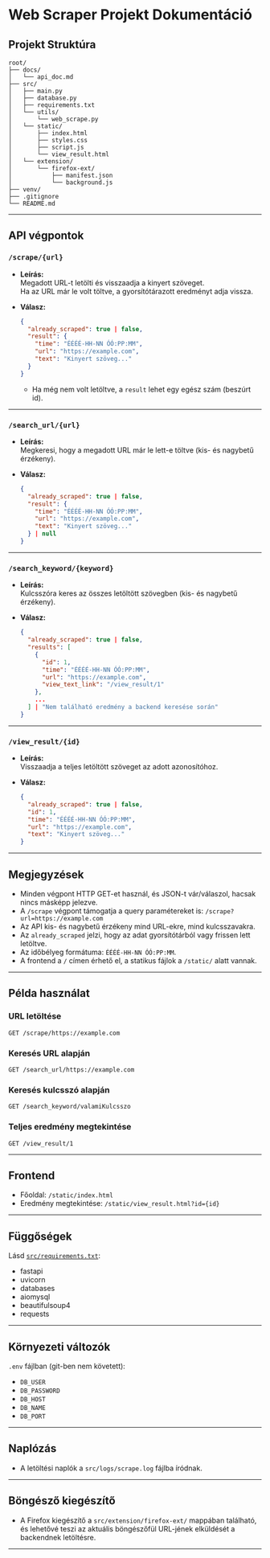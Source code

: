 

# Web Scraper Projekt Dokumentáció

## Projekt Struktúra

```
root/
├── docs/
│   └── api_doc.md
├── src/
│   ├── main.py
│   ├── database.py
│   ├── requirements.txt
│   └── utils/
│       └── web_scrape.py
│   └── static/
│       ├── index.html
│       ├── styles.css
│       ├── script.js
│       └── view_result.html
│   └── extension/
│       └── firefox-ext/
│           ├── manifest.json
│           └── background.js
├── venv/
├── .gitignore
└── README.md
```
---

## API végpontok

### `/scrape/{url}`

- **Leírás:**  
  Megadott URL-t letölti és visszaadja a kinyert szöveget.  
  Ha az URL már le volt töltve, a gyorsítótárazott eredményt adja vissza.

- **Válasz:**  
  ```json
  {
    "already_scraped": true | false,
    "result": {
      "time": "ÉÉÉÉ-HH-NN ÓÓ:PP:MM",
      "url": "https://example.com",
      "text": "Kinyert szöveg..."
    }
  }
  ```
  - Ha még nem volt letöltve, a `result` lehet egy egész szám (beszúrt id).

---

### `/search_url/{url}`

- **Leírás:**  
  Megkeresi, hogy a megadott URL már le lett-e töltve (kis- és nagybetű érzékeny).

- **Válasz:**  
  ```json
  {
    "already_scraped": true | false,
    "result": {
      "time": "ÉÉÉÉ-HH-NN ÓÓ:PP:MM",
      "url": "https://example.com",
      "text": "Kinyert szöveg..."
    } | null
  }
  ```

---

### `/search_keyword/{keyword}`

- **Leírás:**  
  Kulcsszóra keres az összes letöltött szövegben (kis- és nagybetű érzékeny).

- **Válasz:**  
  ```json
  {
    "already_scraped": true | false,
    "results": [
      {
        "id": 1,
        "time": "ÉÉÉÉ-HH-NN ÓÓ:PP:MM",
        "url": "https://example.com",
        "view_text_link": "/view_result/1"
      },
      ...
    ] | "Nem található eredmény a backend keresése során"
  }
  ```

---

### `/view_result/{id}`

- **Leírás:**  
  Visszaadja a teljes letöltött szöveget az adott azonosítóhoz.

- **Válasz:**  
  ```json
  {
    "already_scraped": true | false,
    "id": 1,
    "time": "ÉÉÉÉ-HH-NN ÓÓ:PP:MM",
    "url": "https://example.com",
    "text": "Kinyert szöveg..."
  }
  ```

---

## Megjegyzések

- Minden végpont HTTP GET-et használ, és JSON-t vár/válaszol, hacsak nincs másképp jelezve.
- A `/scrape` végpont támogatja a query paramétereket is: `/scrape?url=https://example.com`
- Az API kis- és nagybetű érzékeny mind URL-ekre, mind kulcsszavakra.
- Az `already_scraped` jelzi, hogy az adat gyorsítótárból vagy frissen lett letöltve.
- Az időbélyeg formátuma: `ÉÉÉÉ-HH-NN ÓÓ:PP:MM`.
- A frontend a `/` címen érhető el, a statikus fájlok a `/static/` alatt vannak.

---

## Példa használat

### URL letöltése

```
GET /scrape/https://example.com
```

### Keresés URL alapján

```
GET /search_url/https://example.com
```

### Keresés kulcsszó alapján

```
GET /search_keyword/valamiKulcsszo
```

### Teljes eredmény megtekintése

```
GET /view_result/1
```

---

## Frontend

- Főoldal: `/static/index.html`
- Eredmény megtekintése: `/static/view_result.html?id={id}`

---

## Függőségek

Lásd [`src/requirements.txt`](../src/requirements.txt):

- fastapi
- uvicorn
- databases
- aiomysql
- beautifulsoup4
- requests

---

## Környezeti változók

`.env` fájlban (git-ben nem követett):

- `DB_USER`
- `DB_PASSWORD`
- `DB_HOST`
- `DB_NAME`
- `DB_PORT`

---

## Naplózás

- A letöltési naplók a `src/logs/scrape.log` fájlba íródnak.

---

## Böngésző kiegészítő

- A Firefox kiegészítő a `src/extension/firefox-ext/` mappában található, és lehetővé teszi az aktuális böngészőfül URL-jének elküldését a backendnek letöltésre.

---
